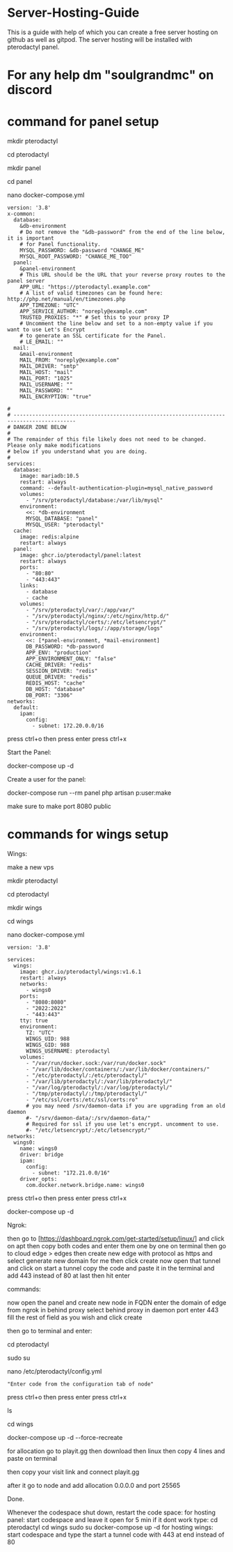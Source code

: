 # Server-Hosting-Guide
This is a guide with help of which you can create a free server hosting on github as well as gitpod. The server hosting will be installed with pterodactyl panel.
# For any help dm "soulgrandmc" on discord
# command for panel setup
 
mkdir pterodactyl
 
cd pterodactyl
 
mkdir panel
 
cd panel
 
nano docker-compose.yml
 
``` 
version: '3.8'
x-common:
  database:
    &db-environment
    # Do not remove the "&db-password" from the end of the line below, it is important
    # for Panel functionality.
    MYSQL_PASSWORD: &db-password "CHANGE_ME"
    MYSQL_ROOT_PASSWORD: "CHANGE_ME_TOO"
  panel:
    &panel-environment
    # This URL should be the URL that your reverse proxy routes to the panel server
    APP_URL: "https://pterodactyl.example.com"
    # A list of valid timezones can be found here: http://php.net/manual/en/timezones.php
    APP_TIMEZONE: "UTC"
    APP_SERVICE_AUTHOR: "noreply@example.com"
    TRUSTED_PROXIES: "*" # Set this to your proxy IP
    # Uncomment the line below and set to a non-empty value if you want to use Let's Encrypt
    # to generate an SSL certificate for the Panel.
    # LE_EMAIL: ""
  mail:
    &mail-environment
    MAIL_FROM: "noreply@example.com"
    MAIL_DRIVER: "smtp"
    MAIL_HOST: "mail"
    MAIL_PORT: "1025"
    MAIL_USERNAME: ""
    MAIL_PASSWORD: ""
    MAIL_ENCRYPTION: "true"
 
#
# ------------------------------------------------------------------------------------------
# DANGER ZONE BELOW
#
# The remainder of this file likely does not need to be changed. Please only make modifications
# below if you understand what you are doing.
#
services:
  database:
    image: mariadb:10.5
    restart: always
    command: --default-authentication-plugin=mysql_native_password
    volumes:
      - "/srv/pterodactyl/database:/var/lib/mysql"
    environment:
      <<: *db-environment
      MYSQL_DATABASE: "panel"
      MYSQL_USER: "pterodactyl"
  cache:
    image: redis:alpine
    restart: always
  panel:
    image: ghcr.io/pterodactyl/panel:latest
    restart: always
    ports:
      - "80:80"
      - "443:443"
    links:
      - database
      - cache
    volumes:
      - "/srv/pterodactyl/var/:/app/var/"
      - "/srv/pterodactyl/nginx/:/etc/nginx/http.d/"
      - "/srv/pterodactyl/certs/:/etc/letsencrypt/"
      - "/srv/pterodactyl/logs/:/app/storage/logs"
    environment:
      <<: [*panel-environment, *mail-environment]
      DB_PASSWORD: *db-password
      APP_ENV: "production"
      APP_ENVIRONMENT_ONLY: "false"
      CACHE_DRIVER: "redis"
      SESSION_DRIVER: "redis"
      QUEUE_DRIVER: "redis"
      REDIS_HOST: "cache"
      DB_HOST: "database"
      DB_PORT: "3306"
networks:
  default:
    ipam:
      config:
        - subnet: 172.20.0.0/16
```

press ctrl+o then press enter
press ctrl+x
 
 
Start the Panel:
 
docker-compose up -d
 
Create a user for the panel:
 
docker-compose run --rm panel php artisan p:user:make

make sure to make port 8080 public



# commands for wings setup


Wings:

make a new vps


mkdir pterodactyl
 
cd pterodactyl

mkdir wings
 
cd wings

nano docker-compose.yml

```
version: '3.8'

services:
  wings:
    image: ghcr.io/pterodactyl/wings:v1.6.1
    restart: always
    networks:
      - wings0
    ports:
      - "8080:8080"
      - "2022:2022"
      - "443:443"
    tty: true
    environment:
      TZ: "UTC"
      WINGS_UID: 988
      WINGS_GID: 988
      WINGS_USERNAME: pterodactyl
    volumes:
      - "/var/run/docker.sock:/var/run/docker.sock"
      - "/var/lib/docker/containers/:/var/lib/docker/containers/"
      - "/etc/pterodactyl/:/etc/pterodactyl/"
      - "/var/lib/pterodactyl/:/var/lib/pterodactyl/"
      - "/var/log/pterodactyl/:/var/log/pterodactyl/"
      - "/tmp/pterodactyl/:/tmp/pterodactyl/"
      - "/etc/ssl/certs:/etc/ssl/certs:ro"
      # you may need /srv/daemon-data if you are upgrading from an old daemon
      #- "/srv/daemon-data/:/srv/daemon-data/"
      # Required for ssl if you use let's encrypt. uncomment to use.
      #- "/etc/letsencrypt/:/etc/letsencrypt/"
networks:
  wings0:
    name: wings0
    driver: bridge
    ipam:
      config:
        - subnet: "172.21.0.0/16"
    driver_opts:
      com.docker.network.bridge.name: wings0
```

press ctrl+o then press enter
press ctrl+x

docker-compose up -d


Ngrok:

then go to [https://dashboard.ngrok.com/get-started/setup/linux/]
and click on apt
then copy both codes and enter them one by one on terminal
then go to cloud edge > edges
then create new edge with protocol as https and select generate new domain for me
then click create
now open that tunnel and click on start a tunnel
copy the code and paste it in the terminal and add 443 instead of 80 at last then hit enter

commands:

now open the panel and create new node
in FQDN enter the domain of edge from ngrok
in behind proxy select behind proxy
in daemon port enter 443
fill the rest of field as you wish and click create

then go to terminal and enter:

cd pterodactyl

sudo su


nano /etc/pterodactyl/config.yml

```
"Enter code from the configuration tab of node"
```

press ctrl+o then press enter
press ctrl+x

ls


cd wings


docker-compose up -d --force-recreate

for allocation go to playit.gg then download then linux then copy 4 lines and paste on terminal

then copy your visit link and connect playit.gg

after it go to node and add allocation 0.0.0.0 and port 25565

Done.

Whenever the codespace shut down, restart the code space:
for hosting panel:
  start codespace and leave it open for 5 min
  if it dont work type:
    cd pterodactyl
    cd wings
    sudo su
    docker-compose up -d
for hosting wings:
  start codespace and type the start a tunnel code with 443 at end instead of 80
  
